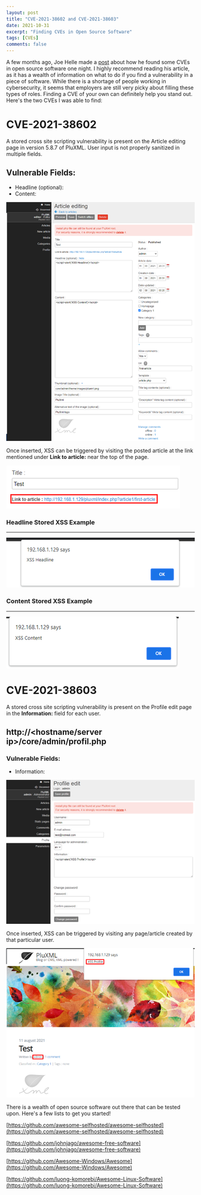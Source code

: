 ```yaml
---
layout: post
title: "CVE-2021-38602 and CVE-2021-38603"
date: 2021-10-31
excerpt: "Finding CVEs in Open Source Software"
tags: [CVEs]
comments: false
---
```


A few months ago, Joe Helle made a [post](https://medium.com/cybersecpadawan/how-i-was-bored-one-night-and-found-two-cves-4233c3719194) about how he found some CVEs in open source software one night. I highly recommend reading his article, as it has a wealth of information on what to do if you find a vulnerability in a piece of software. While there is a shortage of people working in cybersecurity, it seems that employers are still very picky about filling these types of roles. Finding a CVE of your own can definitely help you stand out. Here's the two CVEs I was able to find:

# CVE-2021-38602

A stored cross site scripting vulnerability is present on the Article editing page in version 5.8.7 of PluXML. User input is not properly sanitized in multiple fields.

## Vulnerable Fields:

- Headline (optional):
- Content:

![Create Article Page](/assets/img/PluXML_Create_Article.png)

Once inserted, XSS can be triggered by visiting the posted article at the link mentioned under **Link to article:** near the top of the page.

![Link to Article](/assets/img/PluXML_Link_to_Article.png)

### Headline Stored XSS Example
---

![Headline XSS](/assets/img/PluXML_Headline_Stored_XSS.png)

### Content Stored XSS Example
---

![Content XSS](/assets/img/PluXML_Content_Stored_XSS.png)



# CVE-2021-38603

A stored cross site scripting vulnerability is present on the Profile edit page in the **Information:** field for each user.

## http://\<hostname/server ip\>/core/admin/profil.php

### Vulnerable Fields:

- Information:

![User Profile Page](/assets/img/PluXML_Profile.png)

Once inserted, XSS can be triggered by visiting any page/article created by that particular user.

![Profile XSS](/assets/img/PluXML_Profile_Stored_XSS.png)



There is a wealth of open source software out there that can be tested upon. Here's a few lists to get you started!

[https://github.com/awesome-selfhosted/awesome-selfhosted](https://github.com/awesome-selfhosted/awesome-selfhosted)

[https://github.com/johnjago/awesome-free-software](https://github.com/johnjago/awesome-free-software)

[https://github.com/Awesome-Windows/Awesome](https://github.com/Awesome-Windows/Awesome)

[https://github.com/luong-komorebi/Awesome-Linux-Software](https://github.com/luong-komorebi/Awesome-Linux-Software)



